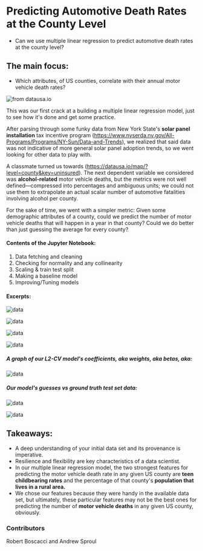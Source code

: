 # Predicting Automotive Death Rates at the County Level

* Can we use multiple linear regression to predict automotive death rates at the county level?

## The main focus:
 
* Which attributes, of US counties, correlate with their annual motor vehicle death rates?

![from datausa.io](/readme/map.png)

This was our first crack at a building a multiple linear regression model, just to see how it's done and get some practice.

After parsing through some funky data from New York State's **solar panel installation** tax incentive program (https://www.nyserda.ny.gov/All-Programs/Programs/NY-Sun/Data-and-Trends), we realized that said data was not indicative of more general solar panel adoption trends, so we went looking for other data to play with.

A classmate turned us towards (https://datausa.io/map/?level=county&key=uninsured). The next dependent variable we considered was **alcohol-related** motor vehicle deaths, but the metrics were not well defined—compressed into percentages and ambiguous units; we could not use them to extrapolate an actual scalar number of automotive fatalities involving alcohol per county.

For the sake of time, we went with a simpler metric: Given some demographic attributes of a county, could we predict the number of motor vehicle deaths that will happen in a year in that county? Could we do better than just guessing the average for every county?

#### Contents of the Jupyter Notebook:
1. Data fetching and cleaning
2. Checking for normality and any collinearity
3. Scaling & train test split
4. Making a baseline model
5. Improving/Tuning models

#### Excerpts:

![data](/readme/first_five.png)

![data](/readme/norm.png)

![data](/readme/pair_plots.png)

![data](/readme/co-lin.png)

##### A graph of our L2-CV model's coefficients, aka weights, aka betas, aka:

![data](/readme/L2.png)

##### Our model's guesses vs ground truth test set data:

![data](/readme/guesses.png)

![data](/readme/r2.png)

## Takeaways:

* A deep understanding of your initial data set and its provenance is imperative.
* Resilience and flexibility are key characteristics of a data scientist.
* In our multiple linear regression model, the two strongest features for predicting the motor vehicle death rate in any given US county are **teen childbearing rates** and the percentage of that county's **population that lives in a rural area.**
* We chose our features because they were handy in the available data set, but ultimately, these particular features may not be the best ones for predicting the number of **motor vehicle deaths** in any given US county, obviously.


### Contributors

Robert Boscacci and Andrew Sproul
